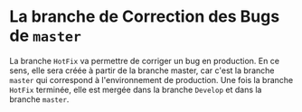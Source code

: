 # La branche de Correction des Bugs de `master`
La branche `HotFix` va permettre de corriger un bug en production. En ce sens, elle sera créée à partir de la branche master, car c'est la branche `master` qui correspond à l'environnement de production. Une fois la branche `HotFix` terminée, elle est mergée dans la branche `Develop` et dans la branche `master`.
